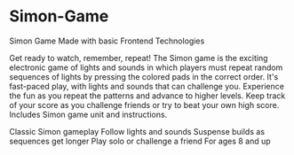 # Simon-Game
Simon Game Made with basic Frontend Technologies

Get ready to watch, remember, repeat! The Simon game is the exciting electronic game of lights and sounds in which players must repeat random sequences of lights by pressing the colored pads in the correct order. It's fast-paced play, with lights and sounds that can challenge you. Experience the fun as you repeat the patterns and advance to higher levels. Keep track of your score as you challenge friends or try to beat your own high score. Includes Simon game unit and instructions. 

Classic Simon gameplay 
Follow lights and sounds 
Suspense builds as sequences get longer 
Play solo or challenge a friend 
For ages 8 and up 
